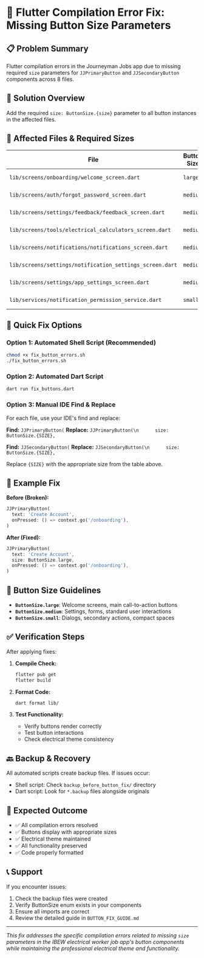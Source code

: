 # 🔧 Flutter Compilation Error Fix: Missing Button Size Parameters

## 📋 Problem Summary
Flutter compilation errors in the Journeyman Jobs app due to missing required `size` parameters for `JJPrimaryButton` and `JJSecondaryButton` components across 8 files.

## 🎯 Solution Overview
Add the required `size: ButtonSize.{size}` parameter to all button instances in the affected files.

## 📁 Affected Files & Required Sizes

| File | Button Size | Reason |
|------|-------------|---------|
| `lib/screens/onboarding/welcome_screen.dart` | `large` | Main CTAs |
| `lib/screens/auth/forgot_password_screen.dart` | `medium` | Form actions |
| `lib/screens/settings/feedback/feedback_screen.dart` | `medium` | Standard actions |
| `lib/screens/tools/electrical_calculators_screen.dart` | `medium` | Tool actions |
| `lib/screens/notifications/notifications_screen.dart` | `medium` | Standard actions |
| `lib/screens/settings/notification_settings_screen.dart` | `medium` | Settings actions |
| `lib/screens/settings/app_settings_screen.dart` | `medium` | Settings actions |
| `lib/services/notification_permission_service.dart` | `small` | Dialog actions |

## 🚀 Quick Fix Options

### Option 1: Automated Shell Script (Recommended)
```bash
chmod +x fix_button_errors.sh
./fix_button_errors.sh
```

### Option 2: Automated Dart Script
```bash
dart run fix_buttons.dart
```

### Option 3: Manual IDE Find & Replace

For each file, use your IDE's find and replace:

**Find:** `JJPrimaryButton(`
**Replace:** `JJPrimaryButton(\n      size: ButtonSize.{SIZE},`

**Find:** `JJSecondaryButton(`
**Replace:** `JJSecondaryButton(\n      size: ButtonSize.{SIZE},`

Replace `{SIZE}` with the appropriate size from the table above.

## 📝 Example Fix

**Before (Broken):**
```dart
JJPrimaryButton(
  text: 'Create Account',
  onPressed: () => context.go('/onboarding'),
)
```

**After (Fixed):**
```dart
JJPrimaryButton(
  text: 'Create Account',
  size: ButtonSize.large,
  onPressed: () => context.go('/onboarding'),
)
```

## 🎨 Button Size Guidelines

- **`ButtonSize.large`**: Welcome screens, main call-to-action buttons
- **`ButtonSize.medium`**: Settings, forms, standard user interactions
- **`ButtonSize.small`**: Dialogs, secondary actions, compact spaces

## ✅ Verification Steps

After applying fixes:

1. **Compile Check:**
   ```bash
   flutter pub get
   flutter build
   ```

2. **Format Code:**
   ```bash
   dart format lib/
   ```

3. **Test Functionality:**
   - Verify buttons render correctly
   - Test button interactions
   - Check electrical theme consistency

## 🔙 Backup & Recovery

All automated scripts create backup files. If issues occur:
- Shell script: Check `backup_before_button_fix/` directory
- Dart script: Look for `*.backup` files alongside originals

## 🎯 Expected Outcome

- ✅ All compilation errors resolved
- ✅ Buttons display with appropriate sizes
- ✅ Electrical theme maintained
- ✅ All functionality preserved
- ✅ Code properly formatted

## 📞 Support

If you encounter issues:
1. Check the backup files were created
2. Verify ButtonSize enum exists in your components
3. Ensure all imports are correct
4. Review the detailed guide in `BUTTON_FIX_GUIDE.md`

---

*This fix addresses the specific compilation errors related to missing `size` parameters in the IBEW electrical worker job app's button components while maintaining the professional electrical theme and functionality.*